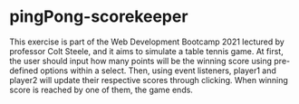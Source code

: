 # pingPong-scorekeeper
This exercise is part of the Web Development Bootcamp 2021 lectured by professor Colt Steele, and it aims to simulate a table tennis game.
At first, the user should input how many points will be the winning score using pre-defined options within a select.
Then, using event listeners, player1 and player2 will update their respective scores through clicking. When winning score is reached by one of them, the game ends. 
